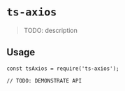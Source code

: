 # `ts-axios`

> TODO: description

## Usage

```
const tsAxios = require('ts-axios');

// TODO: DEMONSTRATE API
```
